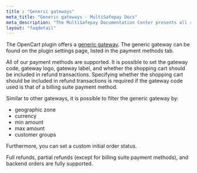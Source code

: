 ```yaml
---
title : "Generic gateways"
meta_title: "Generic gateways - MultiSafepay Docs"
meta_description: "The MultiSafepay Documentation Center presents all relevant information about our Plugins and API. You can also find support pages for payment methods, tools and general questions as well as the contact details of our Support and Integration Teams."
layout: "faqdetail"
---
```

The OpenCart plugin offers a [generic gateway](/faq/general/generic-gateways/). The generic gateway can be found on the plugin settings page, listed in the payment methods tab.

All of our payment methods are supported. It is possible to set the gateway code, gateway logo, gateway label, and whether the shopping cart should be included in refund transactions. Specifying whether the shopping cart should be included in refund transactions is required if the gateway code used is that of a billing suite payment method.

Similar to other gateways, it is possible to filter the generic gateway by:

* geographic zone
* currency
* min amount
* max amount
* customer groups

Furthermore, you can set a custom initial order status.

Full refunds, partial refunds (except for billing suite payment methods), and backend orders are fully supported.
